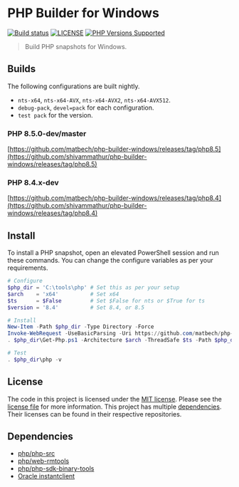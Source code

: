 # PHP Builder for Windows

<a href="https://github.com/matbech/php-builder-windows" title="PHP Builder Windows"><img alt="Build status" src="https://github.com/matbech/php-builder-windows/workflows/Build%20PHP%20master/badge.svg"></a>
<a href="https://github.com/matbech/php-builder-windows/blob/main/LICENSE" title="license"><img alt="LICENSE" src="https://img.shields.io/badge/license-MIT-428f7e.svg"></a>
<a href="https://github.com/matbech/php-builder-windows#Builds" title="builds"><img alt="PHP Versions Supported" src="https://img.shields.io/badge/php-%3E%3D%208.0-8892BF.svg"></a>

> Build PHP snapshots for Windows.

## Builds

The following configurations are built nightly.

- `nts-x64`, `nts-x64-AVX`, `nts-x64-AVX2`, `nts-x64-AVX512`.
- `debug-pack`, `devel=pack` for each configuration.
- `test pack` for the version.

### PHP 8.5.0-dev/master
[https://github.com/matbech/php-builder-windows/releases/tag/php8.5](https://github.com/shivammathur/php-builder-windows/releases/tag/php8.5)

### PHP 8.4.x-dev
[https://github.com/matbech/php-builder-windows/releases/tag/php8.4](https://github.com/shivammathur/php-builder-windows/releases/tag/php8.4)

## Install

To install a PHP snapshot, open an elevated PowerShell session and run these commands. You can change the configure variables as per your requirements.

```ps1
# Configure
$php_dir = 'C:\tools\php' # Set this as per your setup
$arch    = 'x64'          # Set x64
$ts      = $False         # Set $False for nts or $True for ts
$version = '8.4'          # Set 8.4, or 8.5

# Install
New-Item -Path $php_dir -Type Directory -Force
Invoke-WebRequest -UseBasicParsing -Uri https://github.com/matbech/php-builder-windows/releases/latest/download/Get-Php.ps1 -OutFile $php_dir\Get-Php.ps1
. $php_dir\Get-Php.ps1 -Architecture $arch -ThreadSafe $ts -Path $php_dir -Version $version

# Test
. $php_dir\php -v
```

## License

The code in this project is licensed under the [MIT license](http://choosealicense.com/licenses/mit/).
Please see the [license file](LICENSE) for more information. This project has multiple [dependencies](#dependencies "Dependencies for this project"). Their licenses can be found in their respective repositories.

## Dependencies

- [php/php-src](https://github.com/php/php-src)
- [php/web-rmtools](https://github.com/php/web-rmtools)
- [php/php-sdk-binary-tools](https://github.com/php/php-sdk-binary-tools)
- [Oracle instantclient](https://www.oracle.com/downloads/licenses/instant-client-lic.html)
